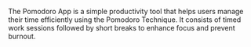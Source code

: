 The Pomodoro App is a simple productivity tool that helps users manage their time efficiently using the Pomodoro Technique. It consists of timed work sessions followed by short breaks to enhance focus and prevent burnout.